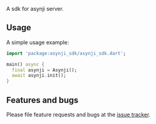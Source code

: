 A sdk for asynji server.

## Usage

A simple usage example:

```dart
import 'package:asynji_sdk/asynji_sdk.dart';

main() async {
  final asynji = Asynji();
  await asynji.init();
}
```

## Features and bugs

Please file feature requests and bugs at the [issue tracker][tracker].

[tracker]: https://github.com/Reglament989/asynji-sdk
